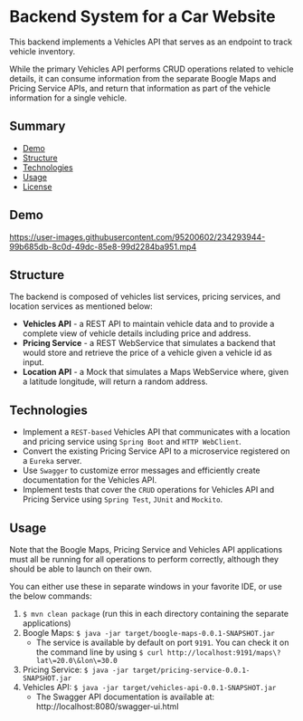 # Backend System for a Car Website

This backend implements a Vehicles API that serves as an endpoint to track vehicle inventory.

While the primary Vehicles API performs CRUD operations related to vehicle details, it can consume information from the separate Boogle Maps and Pricing Service APIs, and return that information as part of the vehicle information for a single vehicle.

## Summary

- [Demo](#demo)
- [Structure](#structure)
- [Technologies](#technologies)
- [Usage](#usage)
- [License](#license)

## Demo

https://user-images.githubusercontent.com/95200602/234293944-99b685db-8c0d-49dc-85e8-99d2284ba951.mp4

## Structure

The backend is composed of vehicles list services, pricing services, and location services as mentioned below:

- **Vehicles API** - a REST API to maintain vehicle data and to provide a complete view of vehicle details including price and address.
- **Pricing Service** - a REST WebService that simulates a backend that would store and retrieve the price of a vehicle given a vehicle id as input.
- **Location API** - a Mock that simulates a Maps WebService where, given a latitude longitude, will return a random address.

## Technologies

- Implement a `REST-based` Vehicles API that communicates with a location and pricing service using `Spring Boot` and `HTTP WebClient`.
- Convert the existing Pricing Service API to a microservice registered on a `Eureka` server.
- Use `Swagger` to customize error messages and efficiently create documentation for the Vehicles API.
- Implement tests that cover the `CRUD` operations for Vehicles API and Pricing Service using `Spring Test`, `JUnit` and `Mockito`.

## Usage

Note that the Boogle Maps, Pricing Service and Vehicles API applications must all be running for all operations to perform correctly, although they should be able to launch on their own.

You can either use these in separate windows in your favorite IDE, or use the below commands:

1. `$ mvn clean package` (run this in each directory containing the separate applications)
2. Boogle Maps: `$ java -jar target/boogle-maps-0.0.1-SNAPSHOT.jar`
    - The service is available by default on port `9191`. You can check it on the command line by using `$ curl http://localhost:9191/maps\?lat\=20.0\&lon\=30.0`
3. Pricing Service: `$ java -jar target/pricing-service-0.0.1-SNAPSHOT.jar`
4. Vehicles API: `$ java -jar target/vehicles-api-0.0.1-SNAPSHOT.jar`
    - The Swagger API documentation is available at: http://localhost:8080/swagger-ui.html

